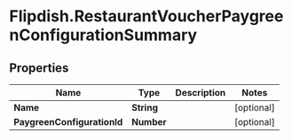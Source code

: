 # Flipdish.RestaurantVoucherPaygreenConfigurationSummary

## Properties
Name | Type | Description | Notes
------------ | ------------- | ------------- | -------------
**Name** | **String** |  | [optional] 
**PaygreenConfigurationId** | **Number** |  | [optional] 


